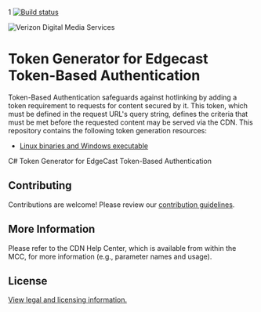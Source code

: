 1
[![Build status](https://ci.appveyor.com/api/projects/status/fv1xfec09184lpt4?svg=true)](https://ci.appveyor.com/project/HattanShobokshi/ectoken)

![Verizon Digital Media Services](https://images.verizondigitalmedia.com/2016/03/vdms-30.png)


# Token Generator for Edgecast Token-Based Authentication

Token-Based Authentication safeguards against hotlinking by adding a token requirement to requests for content secured by it. This token, which must be defined in the request URL's query string, defines the criteria that must be met before the requested content may be served via the CDN. This repository contains the following token generation resources:
- [Linux binaries and Windows executable](https://github.com/VerizonDigital/ectoken/releases/latest)

C# Token Generator for EdgeCast Token-Based Authentication




## Contributing

Contributions are welcome! Please review our [contribution guidelines](CONTRIBUTING.md).

## More Information

Please refer to the CDN Help Center, which is available from within the MCC, for more information (e.g., parameter names and usage).

## License

[View legal and licensing information.](LICENSE.txt)
